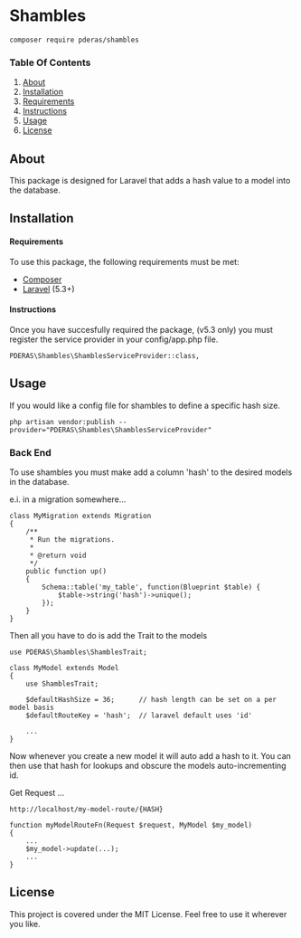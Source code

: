 # Shambles
```
composer require pderas/shambles
```

### Table Of Contents
1. [About](#about)
2. [Installation](#installation)
3. [Requirements](#requirements)
4. [Instructions](#instructions)
5. [Usage](#usage)
6. [License](#license)

## About
This package is designed for Laravel that adds a hash value to a model into the database.

## Installation
#### Requirements
To use this package, the following requirements must be met:
- [Composer](https://getcomposer.org/)
- [Laravel](https://laravel.com/) (5.3+)

#### Instructions
Once you have succesfully required the package, (v5.3 only) you must register the service provider in your config/app.php file.
```
PDERAS\Shambles\ShamblesServiceProvider::class,
```

## Usage
If you would like a config file for shambles to define a specific hash size.
```
php artisan vendor:publish --provider="PDERAS\Shambles\ShamblesServiceProvider"
```

### Back End
To use shambles you must make add a column 'hash' to the desired models in the database.

e.i. in a migration somewhere...
```
class MyMigration extends Migration
{
    /**
     * Run the migrations.
     *
     * @return void
     */
    public function up()
    {
        Schema::table('my_table', function(Blueprint $table) {
            $table->string('hash')->unique();
        });
    }
}
```

Then all you have to do is add the Trait to the models

```
use PDERAS\Shambles\ShamblesTrait;

class MyModel extends Model
{
    use ShamblesTrait;

    $defaultHashSize = 36;      // hash length can be set on a per model basis
    $defaultRouteKey = 'hash';  // laravel default uses 'id' 

    ...
}
```

Now whenever you create a new model it will auto add a hash to it. You can then use that hash for lookups and obscure the models auto-incrementing id.

Get Request ...
```
http://localhost/my-model-route/{HASH}
```

```
function myModelRouteFn(Request $request, MyModel $my_model)
{
    ...
    $my_model->update(...);
    ...
}
```


## License
This project is covered under the MIT License. Feel free to use it wherever you like.
